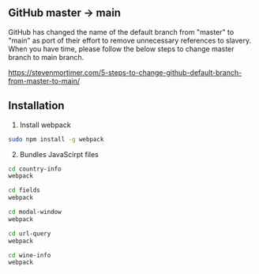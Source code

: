 ## GitHub master -> main
GitHub has changed the name of the default branch from "master" to "main" as port of their effort to remove unnecessary references to slavery.
When you have time, please follow the below steps to change master branch to main branch.
 
https://stevenmortimer.com/5-steps-to-change-github-default-branch-from-master-to-main/


## Installation
1. Install webpack
```bash
sudo npm install -g webpack
```

2. Bundles JavaScirpt files
```bash
cd country-info
webpack

cd fields
webpack

cd modal-window
webpack

cd url-query
webpack

cd wine-info
webpack
```
